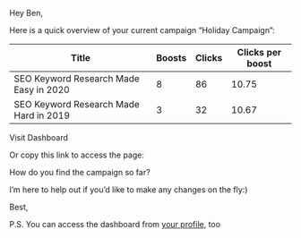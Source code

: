 Hey Ben,

Here is a quick overview of your current campaign “Holiday Campaign”:

| Title                                  	| Boosts 	| Clicks 	| Clicks per boost 	|
|----------------------------------------	|--------	|--------	|------------------	|
| SEO Keyword Research Made Easy in 2020 	| 8      	| 86     	| 10.75            	|
| SEO Keyword Research Made Hard in 2019 	| 3      	| 32     	| 10.67            	|


Visit Dashboard

Or copy this link to access the page:

How do you find the campaign so far?

I’m here to help out if you’d like to make any changes on the fly:)

Best,


P.S. You can access the dashboard from [your profile](https://distilled.zest.is/zester/benjamin-salomon), too
